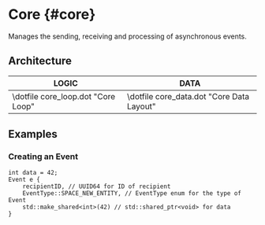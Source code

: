 Core                         {#core}
=============

Manages the sending, receiving and processing of asynchronous events.

## Architecture


LOGIC                               | DATA
----------------------------------- | -----------------------------------------
\dotfile core_loop.dot "Core Loop"  | \dotfile core_data.dot "Core Data Layout"

## Examples

### Creating an Event

```{cpp}
int data = 42;
Event e {
    recipientID, // UUID64 for ID of recipient
    EventType::SPACE_NEW_ENTITY, // EventType enum for the type of Event  
    std::make_shared<int>(42) // std::shared_ptr<void> for data
}
```